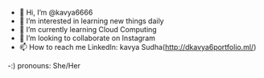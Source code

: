 - 👋 Hi, I’m @kavya6666
- 👀 I’m interested in learning new things daily
- 🌱 I’m currently learning Cloud Computing
- 💞️ I’m looking to collaborate on Instagram
- 📫 How to reach me LinkedIn: kavya Sudha(http://dkavya6portfolio.ml/)

-:) pronouns: She/Her
<!---
kavya6666/kavya6666 is a ✨ special ✨ repository because its `README.md` (this file) appears on your GitHub profile.
You can click the Preview link to take a look at your changes.
--->
